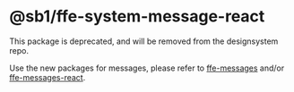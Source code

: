 # @sb1/ffe-system-message-react

This package is deprecated, and will be removed from the designsystem repo.

Use the new packages for messages, please refer to [ffe-messages](https://github.com/SpareBank1/designsystem/tree/develop/packages/ffe-messages) and/or [ffe-messages-react](https://github.com/SpareBank1/designsystem/tree/develop/packages/ffe-messages-react).
